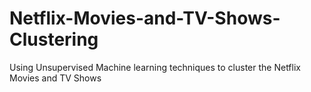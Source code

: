 # Netflix-Movies-and-TV-Shows-Clustering
Using Unsupervised Machine learning techniques to cluster the Netflix Movies and TV Shows

